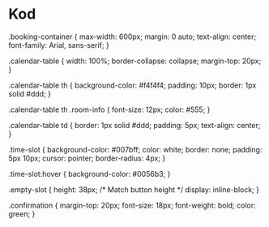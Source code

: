 # Kod
.booking-container {
  max-width: 600px;
  margin: 0 auto;
  text-align: center;
  font-family: Arial, sans-serif;
}

.calendar-table {
  width: 100%;
  border-collapse: collapse;
  margin-top: 20px;
}

.calendar-table th {
  background-color: #f4f4f4;
  padding: 10px;
  border: 1px solid #ddd;
}

.calendar-table th .room-info {
  font-size: 12px;
  color: #555;
}

.calendar-table td {
  border: 1px solid #ddd;
  padding: 5px;
  text-align: center;
}

.time-slot {
  background-color: #007bff;
  color: white;
  border: none;
  padding: 5px 10px;
  cursor: pointer;
  border-radius: 4px;
}

.time-slot:hover {
  background-color: #0056b3;
}

.empty-slot {
  height: 38px; /* Match button height */
  display: inline-block;
}

.confirmation {
  margin-top: 20px;
  font-size: 18px;
  font-weight: bold;
  color: green;
}
